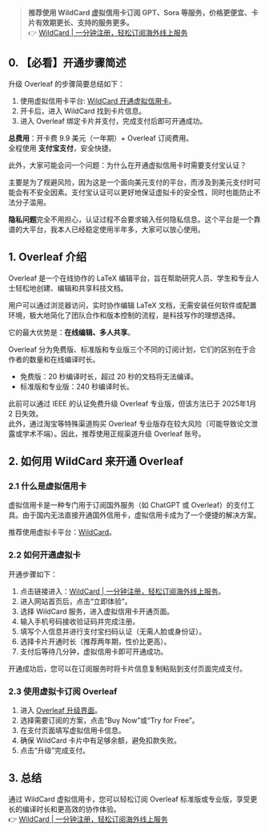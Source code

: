 > **推荐使用 WildCard 虚拟信用卡订阅 GPT、Sora 等服务，价格更便宜、卡片有效期更长、支持的服务更多。**  
👉 [WildCard | 一分钟注册，轻松订阅海外线上服务](https://bit.ly/bewildcard)

## 0. 【必看】开通步骤简述

升级 Overleaf 的步骤简要总结如下：

1. 使用虚拟信用卡平台: [WildCard 开通虚拟信用卡](https://bit.ly/bewildcard)。  
2. 开卡后，进入 WildCard 找到卡片信息。  
3. 进入 Overleaf 绑定卡片并支付，完成支付后即可开通成功。

**总费用**：开卡费 9.9 美元（一年期）+ Overleaf 订阅费用。  
全程使用 **支付宝支付**，安全快捷。

此外，大家可能会问一个问题：为什么在开通虚拟信用卡时需要支付宝认证？

主要是为了规避风险，因为这是一个面向美元支付的平台，而涉及到美元支付时可能会有不安全因素。支付宝认证可以更好地保证虚拟卡的安全性，同时也能防止不法分子滥用。

**隐私问题**完全不用担心，认证过程不会要求输入任何隐私信息。这个平台是一个靠谱的大平台，我本人已经稳定使用半年多，大家可以放心使用。

## 1. Overleaf 介绍

Overleaf 是一个在线协作的 LaTeX 编辑平台，旨在帮助研究人员、学生和专业人士轻松地创建、编辑和共享科技文档。

用户可以通过浏览器访问，实时协作编辑 LaTeX 文档，无需安装任何软件或配置环境，极大地简化了团队合作和版本控制的流程，是科技写作的理想选择。

它的最大优势是：**在线编辑、多人共享**。

Overleaf 分为免费版、标准版和专业版三个不同的订阅计划，它们的区别在于合作者的数量和在线编译时长。  
- 免费版：20 秒编译时长，超过 20 秒的文档将无法编译。  
- 标准版和专业版：240 秒编译时长。

此前可以通过 IEEE 的认证免费升级 Overleaf 专业版，但该方法已于 2025年1月 2 日失效。  
此外，通过淘宝等特殊渠道购买 Overleaf 专业版存在较大风险（可能导致论文泄露或学术不端）。因此，推荐使用正规渠道升级 Overleaf 账号。

## 2. 如何用 WildCard 来开通 Overleaf

### 2.1 什么是虚拟信用卡

虚拟信用卡是一种专门用于订阅国外服务（如 ChatGPT 或 Overleaf）的支付工具。由于国内无法直接开通国外信用卡，虚拟信用卡成为了一个便捷的解决方案。

推荐使用虚拟卡平台：[WildCard](https://bit.ly/bewildcard)。

### 2.2 如何开通虚拟卡

开通步骤如下：

1. 点击链接进入：[WildCard | 一分钟注册，轻松订阅海外线上服务](https://bit.ly/bewildcard)。  
2. 进入网站首页后，点击“立即体验”。  
3. 选择 WildCard 服务，进入虚拟信用卡开通页面。  
4. 输入手机号码接收验证码并完成注册。  
5. 填写个人信息并进行支付宝扫码认证（无需人脸或身份证）。  
6. 选择卡片开通时长（推荐两年期，性价比更高）。  
7. 支付后等待几分钟，虚拟信用卡即可开通成功。

开通成功后，您可以在订阅服务时将卡片信息复制粘贴到支付页面完成支付。

### 2.3 使用虚拟卡订阅 Overleaf

1. 进入 [Overleaf 升级界面](https://www.overleaf.com/user/subscription/plans)。  
2. 选择需要订阅的方案，点击“Buy Now”或“Try for Free”。  
3. 在支付页面填写虚拟信用卡信息。  
4. 确保 WildCard 卡片中有足够余额，避免扣款失败。  
5. 点击“升级”完成支付。

## 3. 总结

通过 WildCard 虚拟信用卡，您可以轻松订阅 Overleaf 标准版或专业版，享受更长的编译时长和更高效的协作体验。  
👉 [WildCard | 一分钟注册，轻松订阅海外线上服务](https://bit.ly/bewildcard)